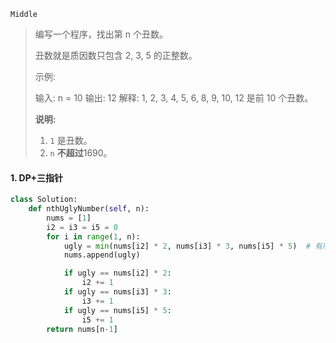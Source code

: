 `Middle`

> 编写一个程序，找出第 n 个丑数。
>
> 丑数就是质因数只包含 2, 3, 5 的正整数。
>
> 示例:
>
> 输入: n = 10
> 输出: 12
> 解释: 1, 2, 3, 4, 5, 6, 8, 9, 10, 12 是前 10 个丑数。
>
> **说明:** 
>
> 1. `1` 是丑数。
> 2. `n` **不超过**1690。

#### 1.  DP+三指针

```python
class Solution:
    def nthUglyNumber(self, n):
        nums = [1]
        i2 = i3 = i5 = 0
        for i in range(1, n):
            ugly = min(nums[i2] * 2, nums[i3] * 3, nums[i5] * 5)  # 有序生成
            nums.append(ugly)   

            if ugly == nums[i2] * 2: 
                i2 += 1
            if ugly == nums[i3] * 3:
                i3 += 1
            if ugly == nums[i5] * 5:
                i5 += 1
        return nums[n-1]
```

